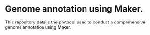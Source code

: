 # Genome annotation using Maker.
This repository details the protocol used to conduct a comprehensive genome annotation using Maker.
